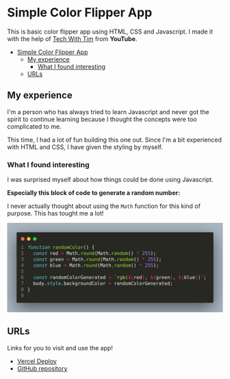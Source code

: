 # Simple Color Flipper App

This is basic color flipper app using HTML, CSS and Javascript. I made it with the help of [Tech With Tim](https://youtube.com/@TechWithTim) from **YouTube**.

- [Simple Color Flipper App](#simple-color-flipper-app)
  - [My experience](#my-experience)
    - [What I found interesting](#what-i-found-interesting)
  - [URLs](#urls)

## My experience

I'm a person who has always tried to learn Javascript and never got the spirit to continue learning because I thought the concepts were too complicated to me.

This time, I had a lot of fun building this one out. Since I'm a bit experienced with HTML and CSS, I have given the styling by myself.

### What I found interesting

I was surprised myself about how things could be done using Javascript.

**Especially this block of code to generate a random number:**

I never actually thought about using the `Math` function for this kind of purpose. This has tought me a lot!

![Screenshot](./01/screenshot)

## URLs

Links for you to visit and use the app!

- [Vercel Deploy](https://js-color-flipper-rosy.vercel.app)
- [GitHub repository](https://github.com/Code-Beaker/js-color-flipper)
